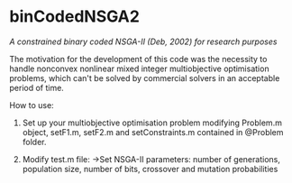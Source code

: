 # binCodedNSGA2
*A constrained binary coded NSGA-II (Deb, 2002) for research purposes*

The motivation for the development of this code was the necessity to handle nonconvex nonlinear mixed integer multiobjective optimisation
problems, which can't be solved by commercial solvers in an acceptable period of time.

How to use:

1. Set up your multiobjective optimisation problem modifying Problem.m object, setF1.m, setF2.m and setConstraints.m contained in @Problem
folder.

2. Modify test.m file: 
  ->Set NSGA-II parameters: number of generations, population size, number of bits, crossover and mutation probabilities
